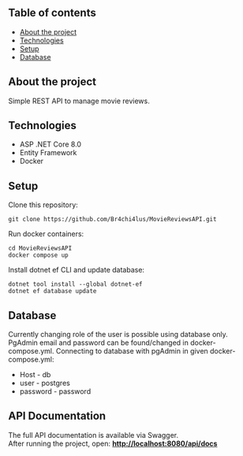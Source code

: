 ## Table of contents
* [About the project](#About-the-project)
* [Technologies](#Technologies)
* [Setup](#Setup)
* [Database](#Database)

## About the project
Simple REST API to manage movie reviews.
## Technologies
* ASP .NET Core 8.0
* Entity Framework
* Docker
## Setup
Clone this repository:
```
git clone https://github.com/Br4chi4lus/MovieReviewsAPI.git
```
Run docker containers:
```
cd MovieReviewsAPI
docker compose up
```
Install dotnet ef CLI and update database:
```
dotnet tool install --global dotnet-ef
dotnet ef database update
```
## Database
Currently changing role of the user is possible using database only. PgAdmin email and password can be found/changed in docker-compose.yml.
Connecting to database with pgAdmin in given docker-compose.yml:
* Host - db
* user - postgres
* password - password
## API Documentation
The full API documentation is available via Swagger.  
After running the project, open:
 **[http://localhost:8080/api/docs](http://localhost:8080/api/docs)**

